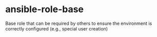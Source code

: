 # ansible-role-base
Base role that can be required by others to ensure the environment is correctly configured (e.g., special user creation)
